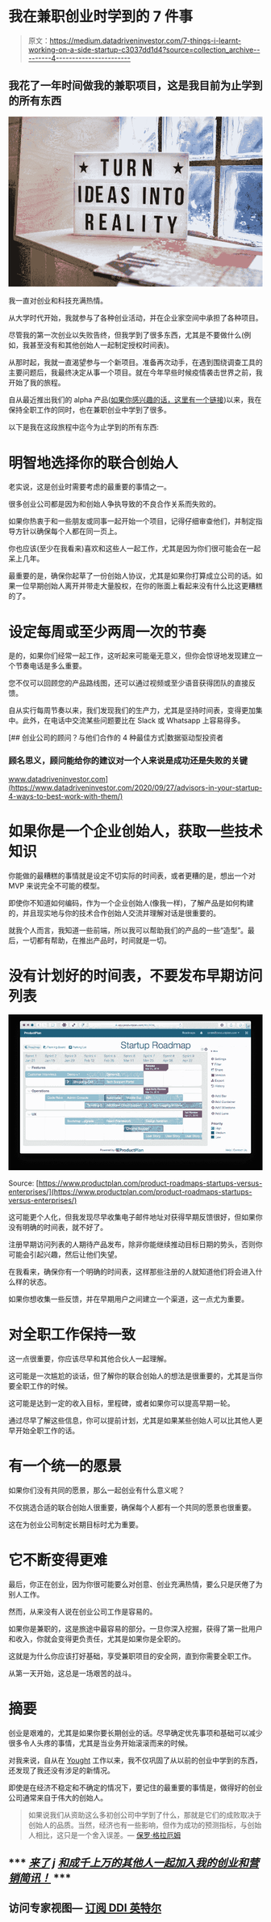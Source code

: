 # 我在兼职创业时学到的 7 件事

> 原文：<https://medium.datadriveninvestor.com/7-things-i-learnt-working-on-a-side-startup-c3037dd1d4?source=collection_archive---------4----------------------->

## 我花了一年时间做我的兼职项目，这是我目前为止学到的所有东西

![](img/5783659517e31651164adcace9984cf6.png)

我一直对创业和科技充满热情。

从大学时代开始，我就参与了各种创业活动，并在企业家空间中承担了各种项目。

尽管我的第一次创业以失败告终，但我学到了很多东西，尤其是不要做什么(例如，我甚至没有和其他创始人一起制定授权时间表)。

从那时起，我就一直渴望参与一个新项目。准备再次动手，在遇到围绕调查工具的主要问题后，我最终决定从事一个项目。就在今年早些时候疫情袭击世界之前，我开始了我的旅程。

自从最近推出我们的 alpha 产品([如果你感兴趣的话，这里有一个链接](https://www.yought.com))以来，我在保持全职工作的同时，也在兼职创业中学到了很多。

以下是我在这段旅程中迄今为止学到的所有东西:

# 明智地选择你的联合创始人

老实说，这是创业时需要考虑的最重要的事情之一。

很多创业公司都是因为和创始人争执导致的不良合作关系而失败的。

如果你热衷于和一些朋友或同事一起开始一个项目，记得仔细审查他们，并制定指导方针以确保每个人都在同一页上。

你也应该(至少在我看来)喜欢和这些人一起工作，尤其是因为你们很可能会在一起呆上几年。

最重要的是，确保你起草了一份创始人协议，尤其是如果你打算成立公司的话。如果一位早期创始人离开并带走大量股权，在你的账面上看起来没有什么比这更糟糕的了。

# 设定每周或至少两周一次的节奏

是的，如果你们经常一起工作，这听起来可能毫无意义，但你会惊讶地发现建立一个节奏电话是多么重要。

您不仅可以回顾您的产品路线图，还可以通过视频或至少语音获得团队的直接反馈。

自从实行每周节奏以来，我们发现我们的生产力，尤其是坚持时间表，变得更加集中。此外，在电话中交流某些问题要比在 Slack 或 Whatsapp 上容易得多。

[](https://www.datadriveninvestor.com/2020/09/27/advisors-in-your-startup-4-ways-to-best-work-with-them/) [## 创业公司的顾问？与他们合作的 4 种最佳方式|数据驱动型投资者

### 顾名思义，顾问能给你的建议对一个人来说是成功还是失败的关键

www.datadriveninvestor.com](https://www.datadriveninvestor.com/2020/09/27/advisors-in-your-startup-4-ways-to-best-work-with-them/) 

# 如果你是一个企业创始人，获取一些技术知识

你能做的最糟糕的事情就是设定不切实际的时间表，或者更糟的是，想出一个对 MVP 来说完全不可能的模型。

即使你不知道如何编码，作为一个企业创始人(像我一样)，了解产品是如何构建的，并且现实地与你的技术合作创始人交流并理解对话是很重要的。

就我个人而言，我知道一些前端，所以我可以帮助我们的产品的一些“造型”。最后，一切都有帮助，在推出产品时，时间就是一切。

# 没有计划好的时间表，不要发布早期访问列表

![](img/f0ad1a8a83912ec872e7307678857550.png)

Source: [https://www.productplan.com/product-roadmaps-startups-versus-enterprises/](https://www.productplan.com/product-roadmaps-startups-versus-enterprises/)

这可能更个人化，但我发现尽早收集电子邮件地址对获得早期反馈很好，但如果你没有明确的时间表，就不好了。

注册早期访问列表的人期待产品发布，除非你能继续推动目标日期的势头，否则你可能会引起兴趣，然后让他们失望。

在我看来，确保你有一个明确的时间表，这样那些注册的人就知道他们将会进入什么样的状态。

如果你想收集一些反馈，并在早期用户之间建立一个渠道，这一点尤为重要。

# **对全职工作保持一致**

这一点很重要，你应该尽早和其他合伙人一起理解。

这可能是一次尴尬的谈话，但了解你的联合创始人的想法是很重要的，尤其是当你要全职工作的时候。

这可能是达到一定的收入目标，里程碑，或者如果你可以提高早期一轮。

通过尽早了解这些信息，你可以提前计划，尤其是如果某些创始人可以比其他人更早开始全职工作的话。

# 有一个统一的愿景

如果你们没有共同的愿景，那么一起创业有什么意义呢？

不仅挑选合适的联合创始人很重要，确保每个人都有一个共同的愿景也很重要。

这在为创业公司制定长期目标时尤为重要。

# 它不断变得更难

最后，你正在创业，因为你很可能要么对创意、创业充满热情，要么只是厌倦了为别人工作。

然而，从来没有人说在创业公司工作是容易的。

如果你是兼职的，这是旅途中最容易的部分。一旦你深入挖掘，获得了第一批用户和收入，你就会变得更负责任，尤其是如果你是全职的。

这就是为什么你应该打好基础，享受兼职项目的安全网，直到你需要全职工作。

从第一天开始，这总是一场艰苦的战斗。

# 摘要

创业是艰难的，尤其是如果你要长期创业的话。尽早确定优先事项和基础可以减少很多令人头疼的事情，尤其是当业务开始滚滚而来的时候。

对我来说，自从在 [Yought](http://www.yought.com) 工作以来，我不仅巩固了从以前的创业中学到的东西，还发现了我还没有涉足的新情况。

即使是在经济不稳定和不确定的情况下，要记住的最重要的事情是，做得好的创业公司通常来自于伟大的创始人。

> 如果说我们从资助这么多初创公司中学到了什么，那就是它们的成败取决于创始人的品质。当然，经济也有一些影响，但作为成功的预测指标，与创始人相比，这只是一个舍入误差。— [保罗·格拉厄姆](http://www.paulgraham.com/badeconomy.html)

## *** [*来了*](https://cornertechmarketing.substack.com/) *j* [*和成千上万的其他人一起加入我的创业和营销简讯！*](https://cornertechmarketing.substack.com/) ***

## 访问专家视图— [订阅 DDI 英特尔](https://datadriveninvestor.com/ddi-intel)